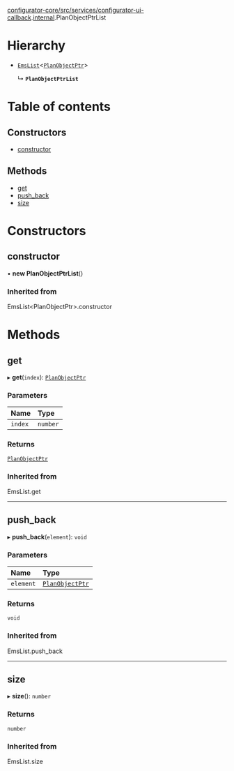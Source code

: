 [configurator-core/src/services/configurator-ui-callback](../modules/configurator_core_src_services_configurator_ui_callback.md).[internal](../modules/configurator_core_src_services_configurator_ui_callback._internal_.md).PlanObjectPtrList

# Hierarchy

- [`EmsList`](../modules/configurator_core_src_roomle_configurator._internal_.md#emslist)<[`PlanObjectPtr`](configurator_core_src_roomle_configurator._internal_.PlanObjectPtr.md)\>

  ↳ **`PlanObjectPtrList`**

# Table of contents

## Constructors

- [constructor](configurator_core_src_services_configurator_ui_callback._internal_.PlanObjectPtrList.md#constructor)

## Methods

- [get](configurator_core_src_services_configurator_ui_callback._internal_.PlanObjectPtrList.md#get)
- [push\_back](configurator_core_src_services_configurator_ui_callback._internal_.PlanObjectPtrList.md#push_back)
- [size](configurator_core_src_services_configurator_ui_callback._internal_.PlanObjectPtrList.md#size)

# Constructors

## constructor

• **new PlanObjectPtrList**()

### Inherited from

EmsList<PlanObjectPtr\>.constructor

# Methods

## get

▸ **get**(`index`): [`PlanObjectPtr`](configurator_core_src_roomle_configurator._internal_.PlanObjectPtr.md)

### Parameters

| Name | Type |
| :------ | :------ |
| `index` | `number` |

### Returns

[`PlanObjectPtr`](configurator_core_src_roomle_configurator._internal_.PlanObjectPtr.md)

### Inherited from

EmsList.get

___

## push\_back

▸ **push_back**(`element`): `void`

### Parameters

| Name | Type |
| :------ | :------ |
| `element` | [`PlanObjectPtr`](configurator_core_src_roomle_configurator._internal_.PlanObjectPtr.md) |

### Returns

`void`

### Inherited from

EmsList.push\_back

___

## size

▸ **size**(): `number`

### Returns

`number`

### Inherited from

EmsList.size
